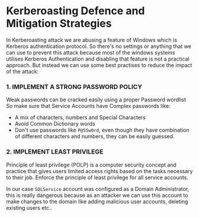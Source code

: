 # Kerberoasting Defence and Mitigation Strategies

In Kerberoasting attack we are abusing a feature of Windows which is Kerberos authentication protocol. So there's no settings or anything that we can use to prevent this attack because most of the windows systems utilises Kerberos Authentication and disabling that feature is not a practical approach. But instead we can use some best practises to reduce the impact of the attack:

### 1. IMPLEMENT A STRONG PASSWORD POLICY
Weak passwords can be cracked easily using a proper Password wordlist<br>
So make sure that Service Accounts have Complex passwords like:
- A mix of characters, numbers and Special Characters
- Avoid Common Dictionary words
- Don't use passwords like `P@55w0rd`, even though they have combination of different characters and numbers, they can be easily guessed.

### 2. IMPLEMENT LEAST PRIVILEGE
Principle of least privilege (POLP) is a computer security concept and practice that gives users limited access rights based on the tasks necessary to their job. Enforce the principle of least privilege for all service accounts.

In our case `SQLService` account was configured as a Domain Administrator, this is really dangerous because as an attacker we can use this account to make changes to the domain like adding malicious user accounts, deleting existing users etc..

